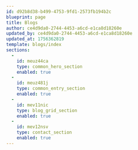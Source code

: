 ```yaml
---
id: d92b8d38-b499-4753-9fd1-2573fb194b2c
blueprint: page
title: Blogs
author: ce4d9da0-2744-4453-a6cd-e1ca8d18260e
updated_by: ce4d9da0-2744-4453-a6cd-e1ca8d18260e
updated_at: 1756362819
template: blogs/index
sections:
  -
    id: meuz44ca
    type: common_hero_section
    enabled: true
  -
    id: meuz481j
    type: common_entry_section
    enabled: true
  -
    id: mev11nic
    type: blog_grid_section
    enabled: true
  -
    id: mev12nsv
    type: contact_section
    enabled: true
---
```

